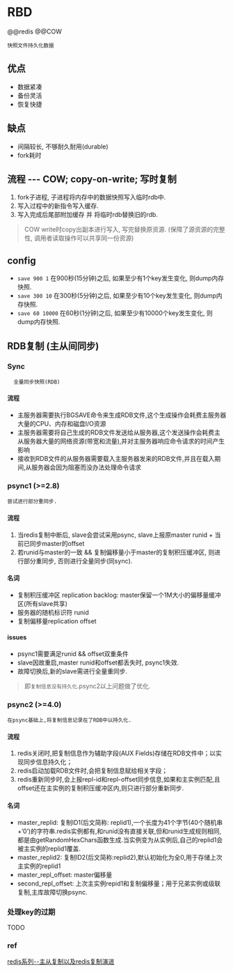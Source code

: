 # RBD  

@@redis @@COW

    快照文件持久化数据

## 优点

- 数据紧凑  
- 备份灵活  
- 恢复快捷  

## 缺点

- 间隔较长, 不够耐久耐用(durable)
- fork耗时

## 流程 --- COW; copy-on-write; 写时复制

1. fork子进程, 子进程将内存中的数据快照写入临时rdb中.
2. 写入过程中的新指令写入缓存.
3. 写入完成后尾部附加缓存 并 将临时rdb替换旧的rdb.

> COW write时copy出副本进行写入, 写完替换原资源. (保障了源资源的完整性, 调用者读取操作可以共享同一份资源)

## config  

- `save 900 1` 在900秒(15分钟)之后, 如果至少有1个key发生变化, 则dump内存快照.  
- `save 300 10` 在300秒(5分钟)之后, 如果至少有10个key发生变化, 则dump内存快照.  
- `save 60 10000` 在60秒(1分钟)之后, 如果至少有10000个key发生变化, 则dump内存快照.  

## RDB复制 (主从间同步)

### Sync

      全量同步快照(RDB)

#### 流程

- 主服务器需要执行BGSAVE命令来生成RDB文件,这个生成操作会耗费主服务器大量的CPU、内存和磁盘I/O资源
- 主服务器需要将自己生成的RDB文件发送给从服务器,这个发送操作会耗费主从服务器大量的网络资源(带宽和流量),并对主服务器响应命令请求的时间产生影响
- 接收到RDB文件的从服务器需要载入主服务器发来的RDB文件,并且在载入期间,从服务器会因为阻塞而没办法处理命令请求

### psync1 (>=2.8)

    尝试进行部分重同步.

#### 流程

1. 当redis复制中断后, slave会尝试采用psync, slave上报原master runid + 当前已同步master的offset
2. 若runid与master的一致 && 复制偏移量小于master的复制积压缓冲区, 则进行部分重同步, 否则进行全量同步(同sync).  

#### 名词

- 复制积压缓冲区 replication backlog: master保留一个1M大小的偏移量缓冲区(所有slave共享)  
- 服务器的随机标识符 runid  
- 复制偏移量replication offset  

#### issues

- psync1需要满足runid && offset双重条件
- slave因故重启,master runid和offset都丢失时, psync1失效.
- 故障切换后,新的slave需进行全量重同步.

> 即`复制信息没有持久化`.psync2以上问题做了优化.  

### psync2 (>=4.0)

    在psync基础上,将复制信息记录在了RDB中以持久化.

#### 流程

1. redis关闭时,把复制信息作为辅助字段(AUX Fields)存储在RDB文件中；以实现同步信息持久化；  
2. redis启动加载RDB文件时,会把复制信息赋给相关字段；  
3. redis重新同步时,会上报repl-id和repl-offset同步信息,如果和主实例匹配,且offset还在主实例的复制积压缓冲区内,则只进行部分重新同步.  

#### 名词

- master_replid: 复制ID1(后文简称: replid1),一个长度为41个字节(40个随机串+’0’)的字符串.redis实例都有,和runid没有直接关联,但和runid生成规则相同,都是由getRandomHexChars函数生成.当实例变为从实例后,自己的replid1会被主实例的replid1覆盖.  
- master_replid2: 复制ID2(后文简称:replid2),默认初始化为全0,用于存储上次主实例的replid1  
- master_repl_offset: master偏移量  
- second_repl_offset: 上次主实例repid1和复制偏移量；用于兄弟实例或级联复制,主库故障切换psync.  

### 处理key的过期

TODO

### ref

[redis系列--主从复制以及redis复制演进](https://www.cnblogs.com/wdliu/p/9407179.html)
